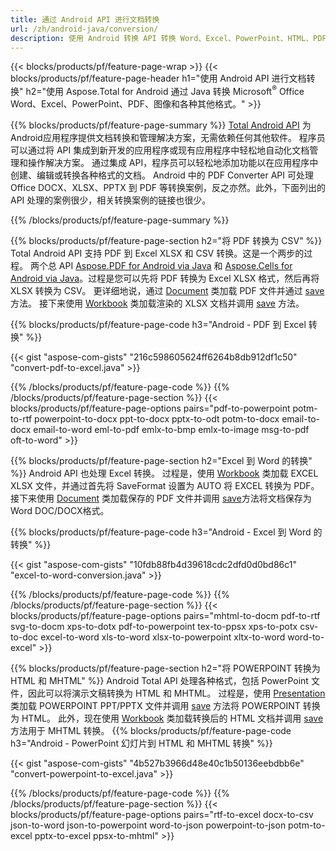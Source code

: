 ```yaml
---
title: 通过 Android API 进行文档转换 
url: /zh/android-java/conversion/
description: 使用 Android 转换 API 转换 Word、Excel、PowerPoint、HTML、PDF 和图像格式。 Android 将 Office docx、xlsx、pptx 转换为 PDF。 
---
```


{{< blocks/products/pf/feature-page-wrap >}}
{{< blocks/products/pf/feature-page-header h1="使用 Android API 进行文档转换" h2="使用 Aspose.Total for Android 通过 Java 转换 Microsoft<sup>&reg;</sup> Office Word、Excel、PowerPoint、PDF、图像和各种其他格式。" >}}

{{% blocks/products/pf/feature-page-summary %}}
[Total Android API](https://products.aspose.com/total/android-java/) 为Android应用程序提供文档转换和管理解决方案，无需依赖任何其他软件。 程序员可以通过将 API 集成到新开发的应用程序或现有应用程序中轻松地自动化文档管理和操作解决方案。 通过集成 API，程序员可以轻松地添加功能以在应用程序中创建、编辑或转换各种格式的文档。 Android 中的 PDF Converter API 可处理 Office DOCX、XLSX、PPTX 到 PDF 等转换案例，反之亦然。此外，下面列出的 API 处理的案例很少，相关转换案例的链接也很少。 

{{% /blocks/products/pf/feature-page-summary  %}}

{{% blocks/products/pf/feature-page-section  h2="将 PDF 转换为 CSV" %}}
Total Android API 支持 PDF 到 Excel XLSX 和 CSV 转换。这是一个两步的过程。 两个总 API [Aspose.PDF for Android via Java](https://products.aspose.com/pdf/android-java/) 和 [Aspose.Cells for Android via Java](https://products.aspose.com/cells/android-java/)。过程是您可以先将 PDF 转换为 Excel XLSX 格式，然后再将 XLSX 转换为 CSV。 更详细地说，通过 [Document](https://reference.aspose.com/pdf/java/com.aspose.pdf/Document) 类加载 PDF 文件并通过 [save](https://reference.aspose.com/pdf/java/com.aspose.pdf/Document#save-java.lang.String-com.aspose.pdf.SaveOptions-) 方法。 接下来使用 [Workbook](https://reference.aspose.com/cells/java/com.aspose.cells/Workbook) 类加载渲染的 XLSX 文档并调用 [save](https://reference.aspose.com/cells/java/com.aspose.cells/workbook#save(java.lang.String,%20com.aspose.cells.SaveOptions)) 方法。

{{% blocks/products/pf/feature-page-code h3="Android - PDF 到 Excel 转换" %}}

{{< gist "aspose-com-gists" "216c598605624ff6264b8db912df1c50" "convert-pdf-to-excel.java" >}}

{{% /blocks/products/pf/feature-page-code  %}}
{{% /blocks/products/pf/feature-page-section %}}
{{< blocks/products/pf/feature-page-options pairs="pdf-to-powerpoint potm-to-rtf powerpoint-to-docx ppt-to-docx pptx-to-odt potm-to-docx email-to-docx email-to-word eml-to-pdf emlx-to-bmp emlx-to-image msg-to-pdf oft-to-word" >}}


{{% blocks/products/pf/feature-page-section  h2="Excel 到 Word 的转换" %}}
Android API 也处理 Excel 转换。 过程是，使用 [Workbook](https://reference.aspose.com/cells/java/com.aspose.cells/Workbook) 类加载 EXCEL XLSX 文件，并通过首先将 SaveFormat 设置为 AUTO 将 EXCEL 转换为 PDF。 接下来使用 [Document](https://reference.aspose.com/pdf/java/com.aspose.pdf/Document) 类加载保存的 PDF 文件并调用 [save](https://reference.aspose.com/pdf/java/com.aspose.pdf/Document#save-java.lang.String-com.aspose.pdf.SaveOptions-)方法将文档保存为Word DOC/DOCX格式。

{{% blocks/products/pf/feature-page-code h3="Android - Excel 到 Word 的转换" %}}

{{< gist "aspose-com-gists" "10fdb88fb4d39618cdc2dfd0d0bd86c1" "excel-to-word-conversion.java" >}}

{{% /blocks/products/pf/feature-page-code  %}}
{{% /blocks/products/pf/feature-page-section %}}
{{< blocks/products/pf/feature-page-options pairs="mhtml-to-docm pdf-to-rtf svg-to-docm xps-to-dotx pdf-to-powerpoint tex-to-ppsx xps-to-potx csv-to-doc excel-to-word xls-to-word xlsx-to-powerpoint xltx-to-word word-to-excel" >}}

{{% blocks/products/pf/feature-page-section  h2="将 POWERPOINT 转换为 HTML 和 MHTML" %}}
Android Total API 处理各种格式，包括 PowerPoint 文件，因此可以将演示文稿转换为 HTML 和 MHTML。 过程是，使用 [Presentation](https://reference.aspose.com/slides/java/com.aspose.slides/Presentation) 类加载 POWERPOINT PPT/PPTX 文件并调用 [save](https://reference.aspose.com/slides/java/com.aspose.slides/Presentation#save-java.lang.String-int-com.aspose.slides.ISaveOptions-) 方法将 POWERPOINT 转换为 HTML。 此外，现在使用 [Workbook](https://reference.aspose.com/cells/java/com.aspose.cells/Workbook) 类加载转换后的 HTML 文档并调用 [save](https://reference.aspose.com/cells/java/com.aspose.cells/) 方法用于 MHTML 转换。 
{{% blocks/products/pf/feature-page-code h3="Android - PowerPoint 幻灯片到 HTML 和 MHTML 转换" %}}

{{< gist "aspose-com-gists" "4b527b3966d48e40c1b50136eebdbb6e" "convert-powerpoint-to-excel.java" >}}


{{% /blocks/products/pf/feature-page-code  %}}
{{% /blocks/products/pf/feature-page-section %}}
{{< blocks/products/pf/feature-page-options pairs="rtf-to-excel docx-to-csv json-to-word json-to-powerpoint word-to-json powerpoint-to-json potm-to-excel pptx-to-excel ppsx-to-mhtml" >}}
